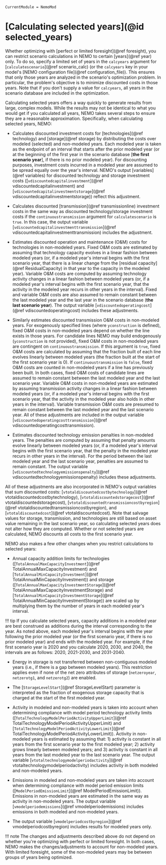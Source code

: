 ```@meta
CurrentModule = NemoMod
```
# [Calculating selected years](@id selected_years)

Whether optimizing with [perfect or limited foresight](@ref foresight), you can restrict scenario calculations in NEMO to certain [years](@ref year) only. To do so, specify a limited set of years in the `calcyears` argument for [`calculatescenario`](@ref scenario_calc) (or the `calcyears` key in your model's [NEMO configuration file](@ref configuration_file)). This ensures that only those years are analyzed in the scenario's optimization problem. In particular, the problem's objective is to minimize discounted costs in those years. Note that if you don't supply a value for `calcyears`, all years in the scenario database are included in the optimization.

Calculating selected years offers a way quickly to generate results from large, complex models. While the results may not be identical to what you would get if you calculated all years, NEMO takes several steps to ensure they are a reasonable approximation. Specifically, when calculating selected years, NEMO:

* Calculates discounted investment costs for [technologies](@ref technology) and [storage](@ref storage) by distributing the costs over modeled (selected) and non-modeled years. Each modeled year is taken as the endpoint of an interval that starts after the prior modeled year (or at the beginning of the first year in the scenario database [**the first scenario year**], if there is no prior modeled year). For discounting purposes, investment costs incurred in a modeled year are assumed to be spread equally over the year's interval. NEMO's output [variables](@ref variables) for discounted technology and storage investment costs ([`vdiscountedcapitalinvestment`](@ref vdiscountedcapitalinvestment) and [`vdiscountedcapitalinvestmentstorage`](@ref vdiscountedcapitalinvestmentstorage)) reflect this adjustment.

* Calculates discounted [transmission](@ref transmissionline) investment costs in the same way as discounted technology/storage investment costs if the `continuoustransmission` argument for `calculatescenario` is `true`. In this case, the output variable [`vdiscountedcapitalinvestmenttransmission`](@ref vdiscountedcapitalinvestmenttransmission) includes the adjustment.

* Estimates discounted operation and maintenance (O&M) costs for technologies in non-modeled years. Fixed O&M costs are estimated by assuming that technology capacity evolves in a linear fashion between modeled years (or, if a modeled year's interval begins with the first scenario year, that there is a linear change from the [residual capacity](@ref ResidualCapacity) in that year to the capacity in the modeled year). Variable O&M costs are computed by assuming technology activity changes in a linear fashion between modeled years (or, if a modeled year's interval begins with the first scenario year, that the activity in the modeled year recurs in other years in the interval). Fixed and variable O&M costs are also assumed to remain constant between the last modeled year and the last year in the scenario database (**the last scenario year**). The output variable [`vdiscountedoperatingcost`](@ref vdiscountedoperatingcost) includes these adjustments.

* Similarly estimates discounted transmission O&M costs in non-modeled years. For exogenously specified lines (where `yconstruction` is defined), fixed O&M costs in non-modeled years depend on whether the line exists in those years. For candidate lines NEMO may build endogenously (`yconstruction` is not provided), fixed O&M costs in non-modeled years are contingent on `continuoustransmission`. If this argument is `true`, fixed O&M costs are calculated by assuming that the fraction built of each line evolves linearly between modeled years (the fraction built at the start of the first scenario year is 0). If `continuoustransmission` is `false`, fixed O&M costs are counted in non-modeled years if a line has previously been built. In both cases, fixed O&M costs of candidate lines are assumed to remain constant between the last modeled year and the last scenario year. Variable O&M costs in non-modeled years are estimated by assuming transmission activity changes in a linear fashion between modeled years (or, if a modeled year's interval begins with the first scenario year, that the activity in the modeled year also holds in other years in the interval). Variable transmission O&M costs are presumed to remain constant between the last modeled year and the last scenario year. All of these adjustments are included in the output variable [`vdiscountedoperatingcosttransmission`](@ref vdiscountedoperatingcosttransmission).

* Estimates discounted technology emission penalties in non-modeled years. The penalties are computed by assuming that penalty amounts evolve linearly between modeled years (or, if a modeled year's interval begins with the first scenario year, that the penalty in the modeled year recurs in other years in the interval). For the period between the last modeled year and the last scenario year, penalties are assumed to remain constant. The output variable [`vdiscountedtechnologyemissionspenalty`](@ref vdiscountedtechnologyemissionspenalty) includes these adjustments.

All of these adjustments are also incorporated in NEMO's output variables that sum discounted costs: [`vtotaldiscountedcostbytechnology`](@ref vtotaldiscountedcostbytechnology), [`vtotaldiscountedstoragecost`](@ref vtotaldiscountedstoragecost), [`vtotaldiscountedtransmissioncostbyregion`](@ref vtotaldiscountedtransmissioncostbyregion), and [`vtotaldiscountedcost`](@ref vtotaldiscountedcost). Note that salvage values for storage, transmission, and technologies are still based on asset value remaining in the last scenario year, so calculating selected years does not alter how they are computed. Whether or not selected years are calculated, NEMO discounts all costs to the first scenario year.

NEMO also makes a few other changes when you restrict calculations to selected years:

* Annual capacity addition limits for technologies ([`TotalAnnualMaxCapacityInvestment`](@ref TotalAnnualMaxCapacityInvestment) and [`TotalAnnualMinCapacityInvestment`](@ref TotalAnnualMinCapacityInvestment)) and storage ([`TotalAnnualMaxCapacityInvestmentStorage`](@ref TotalAnnualMaxCapacityInvestmentStorage) and [`TotalAnnualMinCapacityInvestmentStorage`](@ref TotalAnnualMinCapacityInvestmentStorage)) are scaled up by multiplying them by the number of years in each modeled year's interval.

!!! tip
    If you calculate selected years, capacity additions in a modeled year are best construed as additions during the interval corresponding to the year. As noted above, each modeled year's interval begins with the year following the prior modeled year (or the first scenario year, if there is no prior modeled year) and ends with the modeled year. For example, if the first scenario year is 2020 and you calculate 2020, 2030, and 2040, the intervals are as follows: 2020, 2021-2030, and 2031-2040.

* Energy in storage is not transferred between non-contiguous modeled years (i.e., if there is a gap between modeled years). This restriction applies even if none of the net zero attributes of storage (`netzeroyear`, `netzerotg1`, and `netzerotg2`) are enabled.

* The [`StorageLevelStart`](@ref StorageLevelStart) parameter is interpreted as the fraction of exogenous storage capacity that is charged at the start of the first modeled year.

* Activity in modeled and non-modeled years is taken into account when determining compliance with model period technology activity limits ([`TotalTechnologyModelPeriodActivityUpperLimit`](@ref TotalTechnologyModelPeriodActivityUpperLimit) and [`TotalTechnologyModelPeriodActivityLowerLimit`](@ref TotalTechnologyModelPeriodActivityLowerLimit)). Activity in non-modeled years is estimated by assuming that: 1) activity is constant in all years from the first scenario year to the first modeled year; 2) activity grows linearly between modeled years; and 3) activity is constant in all years from the last modeled year to the last scenario year. The output variable [`vtotaltechnologymodelperiodactivity`](@ref vtotaltechnologymodelperiodactivity) includes activity in both modeled and non-modeled years.

* Emissions in modeled and non-modeled years are taken into account when determining compliance with model period emission limits ([`ModelPeriodEmissionLimit`](@ref ModelPeriodEmissionLimit)). Emissions in non-modeled years are estimated in the same way as activity in non-modeled years. The output variable [`vmodelperiodemissions`](@ref vmodelperiodemissions) includes emissions in both modeled and non-modeled years.

* The output variable [`vmodelperiodcostbyregion`](@ref vmodelperiodcostbyregion) includes results for modeled years only.

!!! note
    The changes and adjustments described above do not depend on whether you're optimizing with perfect or limited foresight. In both cases, NEMO makes the changes/adjustments to account for non-modeled years. With limited foresight, some of the non-modeled years may be between groups of years being optimized.
